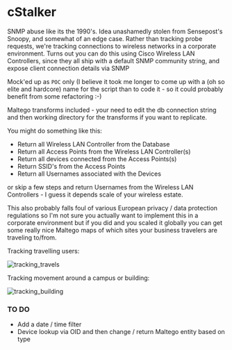 cStalker
======

SNMP abuse like its the 1990's. Idea unashamedly stolen from Sensepost's Snoopy, and somewhat of an edge case. Rather than tracking probe requests, we're tracking connections to wireless networks in a corporate environment. Turns out you can do this using Cisco Wireless LAN Controllers, since they all ship with a default SNMP community string, and expose client connection details via SNMP

Mock'ed up as `POC` only (I believe it took me longer to come up with a (oh so elite and hardcore) name for the script than to code it - so it could probably benefit from some refactoring :-) 

Maltego transforms included - your need to edit the db connection string and then working directory for the transforms if you want to replicate. 

You might do something like this:

- Return all Wireless LAN Controller from the Database
- Return all Access Points from the Wireless LAN Controller(s)
- Return all devices connected from the Access Points(s)
- Return SSID's from the Access Points
- Return all Usernames associated with the Devices

or skip a few steps and return Usernames from the Wireless LAN Controllers - I guess it depends scale of your wireless estate.

This also probably falls foul of various European privacy / data protection regulations so I'm not sure you actually want to implement this in a corporate environment but if you did and you scaled it globally you can get some really nice Maltego maps of which sites your business travelers are traveling to/from.

Tracking travelling users:

![tracking_travels](https://cloud.githubusercontent.com/assets/3184320/5536589/6f8d4480-8a8c-11e4-9a4a-1092af6cdacf.png)

Tracking movement around a campus or building:

![tracking_building](https://cloud.githubusercontent.com/assets/3184320/5536591/724aa050-8a8c-11e4-9e4d-eb38d35da32d.png)


### TO DO ###

 - Add a date / time filter
 - Device lookup via OID and then change / return Maltego entity based on type 